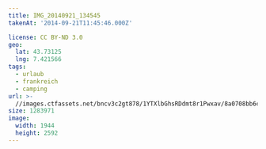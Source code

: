 ```yaml
---
title: IMG_20140921_134545
takenAt: '2014-09-21T11:45:46.000Z'

license: CC BY-ND 3.0
geo:
  lat: 43.73125
  lng: 7.421566
tags:
  - urlaub
  - frankreich
  - camping
url: >-
  //images.ctfassets.net/bncv3c2gt878/1YTXlbGhsRDdmt8r1Pwxav/8a0708bb6c94aeaa2868f320ae5da776/img_20140921_134545_27696620584_o
size: 1283971
image:
  width: 1944
  height: 2592
---
```

